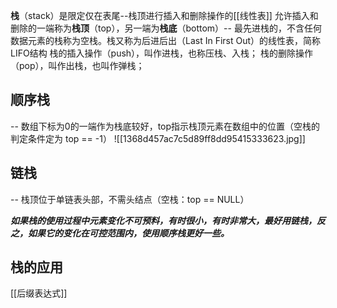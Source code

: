 **栈**（stack）是限定仅在表尾--栈顶进行插入和删除操作的[[线性表]]
允许插入和删除的一端称为**栈顶**（top），另一端为**栈底**（bottom）-- 最先进栈的，不含任何数据元素的栈称为空栈。栈又称为后进后出（Last In First Out）的线性表，简称LIFO结构
栈的插入操作（push），叫作进栈，也称压栈、入栈；
栈的删除操作（pop），叫作出栈，也叫作弹栈；

## 顺序栈
 -- 数组下标为0的一端作为栈底较好，top指示栈顶元素在数组中的位置（空栈的判定条件定为 top == -1）
![[1368d457ac7c5d89ff8dd95415333623.jpg]]

## 链栈
 -- 栈顶位于单链表头部，不需头结点（空栈：top == NULL）

***如果栈的使用过程中元素变化不可预料，有时很小，有时非常大，最好用链栈，反之，如果它的变化在可控范围内，使用顺序栈更好一些。***

## 栈的应用
[[后缀表达式]]